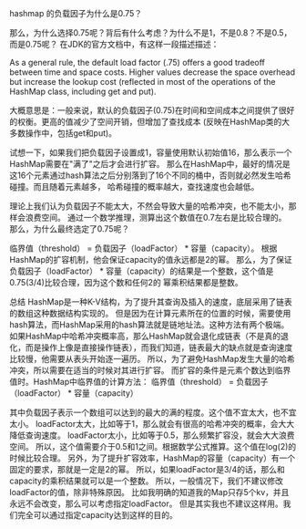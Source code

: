 hashmap 的负载因子为什么是0.75？

那么，为什么选择0.75呢？背后有什么考虑？为什么不是1，不是0.8？不是0.5，而是0.75呢？
在JDK的官方文档中，有这样一段描述描述：

As a general rule, the default load factor (.75) offers a good tradeoff between time and space costs. 
Higher values decrease the space overhead but increase the lookup cost (reflected in most of the operations of the HashMap class, 
including get and put).

大概意思是：一般来说，默认的负载因子(0.75)在时间和空间成本之间提供了很好的权衡。更高的值减少了空间开销，但增加了查找成本
(反映在HashMap类的大多数操作中，包括get和put)。

试想一下，如果我们把负载因子设置成1，容量使用默认初始值16，那么表示一个HashMap需要在"满了"之后才会进行扩容。
那么在HashMap中，最好的情况是这16个元素通过hash算法之后分别落到了16个不同的桶中，否则就必然发生哈希碰撞。而且随着元素越多，
哈希碰撞的概率越大，查找速度也会越低。

理论上我们认为负载因子不能太大，不然会导致大量的哈希冲突，也不能太小，那样会浪费空间。
通过一个数学推理，测算出这个数值在0.7左右是比较合理的。
那么，为什么最终选定了0.75呢？

临界值（threshold） = 负载因子（loadFactor） * 容量（capacity）。
根据HashMap的扩容机制，他会保证capacity的值永远都是2的幂。
那么，为了保证负载因子（loadFactor） * 容量（capacity）的结果是一个整数，这个值是0.75(3/4)比较合理，因为这个数和任何2的
幂乘积结果都是整数。

总结
HashMap是一种K-V结构，为了提升其查询及插入的速度，底层采用了链表的数组这种数据结构实现的。
但是因为在计算元素所在的位置的时候，需要使用hash算法，而HashMap采用的hash算法就是链地址法。这种方法有两个极端。
如果HashMap中哈希冲突概率高，那么HashMap就会退化成链表（不是真的退化，而是操作上像是直接操作链表），而我们知道，链表最大的缺点就是查询速度比较慢，他需要从表头开始逐一遍历。
所以，为了避免HashMap发生大量的哈希冲突，所以需要在适当的时候对其进行扩容。
而扩容的条件是元素个数达到临界值时。HashMap中临界值的计算方法：
临界值（threshold） = 负载因子（loadFactor） * 容量（capacity）

其中负载因子表示一个数组可以达到的最大的满的程度。这个值不宜太大，也不宜太小。
loadFactor太大，比如等于1，那么就会有很高的哈希冲突的概率，会大大降低查询速度。
loadFactor太小，比如等于0.5，那么频繁扩容没，就会大大浪费空间。
所以，这个值需要介于0.5和1之间。根据数学公式推算。这个值在log(2)的时候比较合理。
另外，为了提升扩容效率，HashMap的容量（capacity）有一个固定的要求，那就是一定是2的幂。
所以，如果loadFactor是3/4的话，那么和capacity的乘积结果就可以是一个整数。
所以，一般情况下，我们不建议修改loadFactor的值，除非特殊原因。
比如我明确的知道我的Map只存5个kv，并且永远不会改变，那么可以考虑指定loadFactor。
但是其实我也不建议这样用。我们完全可以通过指定capacity达到这样的目的。
